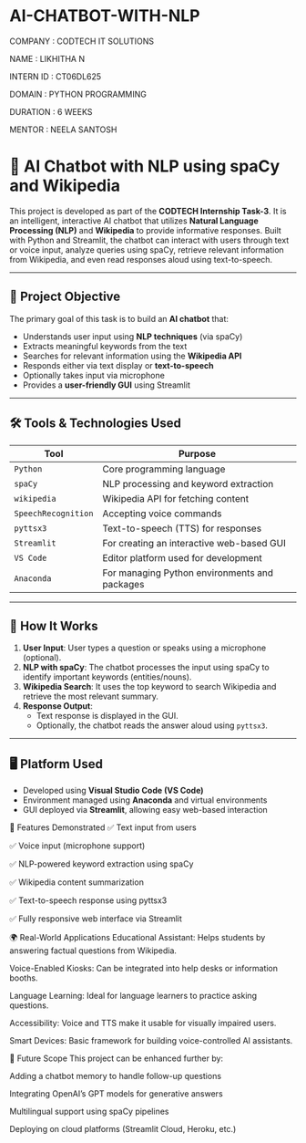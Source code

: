 # AI-CHATBOT-WITH-NLP
COMPANY : CODTECH IT SOLUTIONS

NAME : LIKHITHA N

INTERN ID : CT06DL625

DOMAIN : PYTHON PROGRAMMING

DURATION : 6 WEEKS

MENTOR : NEELA SANTOSH

# 🤖 AI Chatbot with NLP using spaCy and Wikipedia

This project is developed as part of the **CODTECH Internship Task-3**. It is an intelligent, interactive AI chatbot that utilizes **Natural Language Processing (NLP)** and **Wikipedia** to provide informative responses. Built with Python and Streamlit, the chatbot can interact with users through text or voice input, analyze queries using spaCy, retrieve relevant information from Wikipedia, and even read responses aloud using text-to-speech.

---

## 📌 Project Objective

The primary goal of this task is to build an **AI chatbot** that:
- Understands user input using **NLP techniques** (via spaCy)
- Extracts meaningful keywords from the text
- Searches for relevant information using the **Wikipedia API**
- Responds either via text display or **text-to-speech**
- Optionally takes input via microphone
- Provides a **user-friendly GUI** using Streamlit

---

## 🛠️ Tools & Technologies Used

| Tool | Purpose |
|------|---------|
| `Python` | Core programming language |
| `spaCy` | NLP processing and keyword extraction |
| `wikipedia` | Wikipedia API for fetching content |
| `SpeechRecognition` | Accepting voice commands |
| `pyttsx3` | Text-to-speech (TTS) for responses |
| `Streamlit` | For creating an interactive web-based GUI |
| `VS Code` | Editor platform used for development |
| `Anaconda` | For managing Python environments and packages |

---

## 🧠 How It Works

1. **User Input**: User types a question or speaks using a microphone (optional).
2. **NLP with spaCy**: The chatbot processes the input using spaCy to identify important keywords (entities/nouns).
3. **Wikipedia Search**: It uses the top keyword to search Wikipedia and retrieve the most relevant summary.
4. **Response Output**:
   - Text response is displayed in the GUI.
   - Optionally, the chatbot reads the answer aloud using `pyttsx3`.

---

## 🖥️ Platform Used

- Developed using **Visual Studio Code (VS Code)**
- Environment managed using **Anaconda** and virtual environments
- GUI deployed via **Streamlit**, allowing easy web-based interaction
  
📸 Features Demonstrated
✅ Text input from users

✅ Voice input (microphone support)

✅ NLP-powered keyword extraction using spaCy

✅ Wikipedia content summarization

✅ Text-to-speech response using pyttsx3

✅ Fully responsive web interface via Streamlit

🌍 Real-World Applications
Educational Assistant: Helps students by answering factual questions from Wikipedia.

Voice-Enabled Kiosks: Can be integrated into help desks or information booths.

Language Learning: Ideal for language learners to practice asking questions.

Accessibility: Voice and TTS make it usable for visually impaired users.

Smart Devices: Basic framework for building voice-controlled AI assistants.

🚀 Future Scope
This project can be enhanced further by:

Adding a chatbot memory to handle follow-up questions

Integrating OpenAI’s GPT models for generative answers

Multilingual support using spaCy pipelines

Deploying on cloud platforms (Streamlit Cloud, Heroku, etc.)
